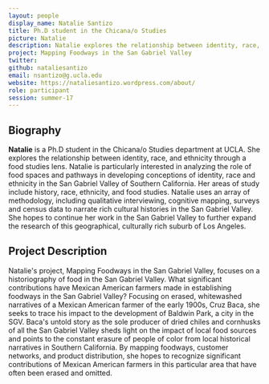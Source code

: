 ```yaml
---
layout: people
display_name: Natalie Santizo
title: Ph.D student in the Chicana/o Studies
picture: Natalie
description: Natalie explores the relationship between identity, race, and ethnicity through a food studies lens. Natalie is particularly interested in analyzing the role of food spaces and pathways in developing conceptions of identity, race and ethnicity in the San Gabriel Valley of Southern California.
project: Mapping Foodways in the San Gabriel Valley
twitter:
github: nataliesantizo
email: nsantizo@g.ucla.edu
website: https://nataliesantizo.wordpress.com/about/
role: participant
session: summer-17
---
```


## Biography
**Natalie** is a Ph.D student in the Chicana/o Studies department at UCLA. She explores the relationship between identity, race, and ethnicity through a food studies lens. Natalie is particularly interested in analyzing the role of food spaces and pathways in developing conceptions of identity, race and ethnicity in the San Gabriel Valley of Southern California. Her areas of study include history, race, ethnicity, and food studies. Natalie uses an array of methodology, including qualitative interviewing, cognitive mapping, surveys and census data to narrate rich cultural histories in the San Gabriel Valley. She hopes to continue her work in the San Gabriel Valley to further expand the research of this geographical, culturally rich suburb of Los Angeles.

## Project Description
Natalie's project, Mapping Foodways in the San Gabriel Valley, focuses on a historiography of food in the San Gabriel Valley. What significant contributions have Mexican American farmers made in establishing foodways in the San Gabriel Valley? Focusing on erased, whitewashed narratives of a Mexican American farmer of the early 1900s, Cruz Baca, she seeks to trace his impact to the development of Baldwin Park, a city in the SGV. Baca's untold story as the sole producer of dried chiles and cornhusks of all the San Gabriel Valley sheds light on the impact of local food sources and points to the constant erasure of people of color from local historical narratives in Southern California. By mapping foodways, customer networks, and product distribution, she hopes to recognize significant contributions of Mexican American farmers in this particular area that have often been erased and omitted.
